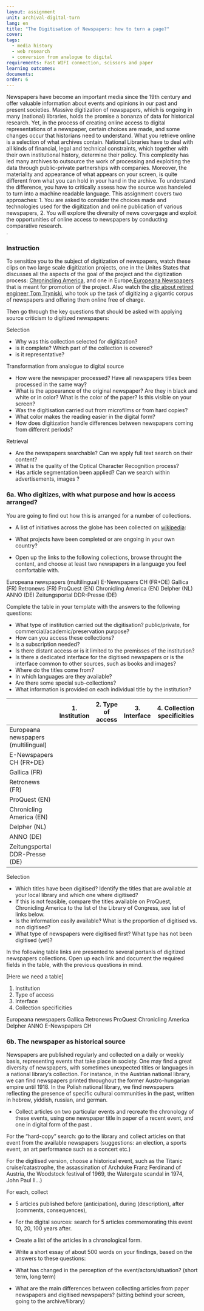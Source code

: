 ```yaml
---
layout: assignment
unit: archival-digital-turn
lang: en
title: "The Digitisation of Newspapers: how to turn a page?"
cover:
tags:
  - media history
  - web research
  - conversion from analogue to digital
requirements: Fast WIFI connection, scissors and paper
learning outcomes:
documents:
order: 6
---
```

Newspapers have become an important media since the 19th century and offer valuable information about events and opinions in our past and present societies. Massive digitization of newspapers, which is ongoing in many (national) libraries, holds the promise a bonanza of data for historical research. Yet, in the process of creating online access to digital representations of a newspaper, certain choices are made, and some changes occur that historians need to understand. What you retrieve online is a selection of what archives contain. 
National Libraries have to deal with all kinds of financial, legal and technical constraints, which together with their own institutional history, determine their policy. This complexity has led many archives to outsource the work of processing and exploiting the data through public-private partnerships with companies. Moreover, the materiality and appearance of what appears on your screen, is quite different from what you can hold in your hand in the archive. To understand the difference, you have to critically assess how the source was handeled to turn into a machine readable language. This assignment covers two approaches: 1. You are asked to consider the choices made and technologies used for the digitization and online publication of various newspapers, 2. You will explore the diversity of news covergage and exploit the opportunities of online access to newspapers by conducting comparative research.  
.

<!-- more -->
<!-- briefing-student -->
### Instruction 

<!-- section-contents -->
To sensitize you to the subject of digitization of newspapers, watch these clips on two large scale digitization projects, one in the Unites States that discusses all the aspects of the goal of the project and the digitization process: [Chronincling America](https://www.youtube.com/watch?v=LclIm9s7Iho), and one in Europe,[Europeana Newspapers](https://www.youtube.com/watch?v=5G6v00Z8CyQ) that is meant for promotion of the project. Also watch the [clip about retired engineer Tom Tryniski](https://www.youtube.com/watch?v=KVWDX6oaYCg&feature=youtu.be), who took up the task of digitizing a gigantic corpus of newspapers and offering them online free of charge. 

Then go through the key questions that should be asked with applying source criticism to digitized newspapers: 

Selection

- Why was this collection selected for digitization?
- is it complete? Which part of the collection is covered? 
- is it representative?

Transformation from analogue to digital source

- How were the newspaper processed? Have all newspapers titles been processed in the same way?
- What is the appearance of the original newspaper? Are they in black and white or in color? What is the color of the paper? Is this visible on your screen? 
- Was the digitisation carried out from microfilms or from hard copies? 
- What color makes the reading easier in the digital form?
- How does digitization handle differences between newspapers coming from different periods?

Retrieval

- Are the newspapers searchable? Can we apply full text search on their content? 
- What is the quality of the Optical Character Recognition process? 
- Has article segmentation been applied? Can we search within advertisements, images ? 


<!-- section -->
### 6a. Who digitizes, with what purpose and how is access arranged?   
<!-- section-contents -->
You are going to find out how this is arranged for a number of collections. 

- A list of initiatives across the globe has been collected on [wikipedia](https://en.wikipedia.org/wiki/Wikipedia:List_of_online_newspaper_archives):
- What projects have been completed or are ongoing in your own country? 

- Open up the links to the following collections, browse throught the content, and choose at least two newspapers in a language you feel comfortable with. 

Europeana newspapers (multilingual)
E-Newspapers CH (FR+DE)
Gallica (FR)
Retronews (FR)
ProQuest (EN)
Chronicling America (EN)
Delpher (NL)
ANNO (DE)
Zeitungsportal DDR-Presse (DE)

Complete the table in your template with the answers to the following questions:
- What type of institution carried out the digitisation? public/private, for commercial/academic/preservation purpose?
- How can you access these collections? 
- Is a subscription needed? 
- Is there distant access or is it limited to the premisses of the institution?
- Is there a dedicated interface for the digitised newspapers or is the interface common to other sources, such as books and images?
- Where do the titles come from? 
- In which languages are they available? 
- Are there some special sub-collections? 
- What information is provided on each individual title by the institution?

| | 1. Institution | 2. Type of access | 3. Interface | 4. Collection specificities
-- | -- | -- | -- | --
Europeana newspapers (multilingual) |   |   |   |  
E-Newspapers CH (FR+DE) |   |   |   |  
Gallica (FR) |   |   |   |  
Retronews (FR) |   |   |   |  
ProQuest (EN) |   |   |   |  
Chronicling America (EN) |   |   |   |  
Delpher (NL) |   |   |   |  
ANNO (DE) |   |   |   |  
Zeitungsportal DDR-Presse (DE) |   |   |   |  

Selection
- Which titles have been digitised?
Identify the titles that are available at your local library and which one where digitised? 
- If this is not feasible, compare the titles available on ProQuest, Chronicling America to the list of the Library of Congress, see list of links below.
- Is the information easily available? What is the proportion of digitised vs. non digitised?
- What type of newspapers were digitised first? What type has not been digitised (yet)?

In the following table links are presented to several portanls of digitized newspapers collections. 
Open up each link and document the required fields in the table, with the previous questions in mind. 


[Here we need a table]

1. Institution
2. Type of access
3. Interface 
4. Collection specificities

Europeana newspapers
Gallica
Retronews
ProQuest
Chronicling America
Delpher
ANNO
E-Newspapers CH
<!-- section -->
    
### 6b. The newspaper as historical source 
<!-- section-contents -->

Newspapers are published regularly and collected on a daily or weekly basis, representing events that take place in society. One may find a great diversity of newspapers, with sometimes unexpected titles or languages in a national library’s collection. For instance, in the Austrian national library, we can find newspapers printed throughout the former Austro-hungarian empire until 1918. In the Polish national library, we find newspapers reflecting the presence of specific cultural communities in the past, written in hebrew, yiddish, russian, and german. 

- Collect articles on two particular events and recreate the chronology of these events, using one newspaper title in paper of a recent event,  and one in digital form of the past . 

For the “hard-copy” search: go to the library and collect articles on that event from the available newspapers  (suggestions: an election, a sports event, an art performance such as a concert etc.)

For the digitised version, choose a historical event, such as the Titanic cruise/catastrophe, the assassination of Archduke Franz Ferdinand of Austria, the Woodstock festival of 1969, the Watergate scandal in 1974, John Paul II…)

For each, collect 
- 5 articles published before (anticipation), during (description), after (comments, consequences), 
- For the digital sources: search for 5 articles commemorating this event 10, 20, 100 years after.

- Create a list of the articles in a chronological form.

- Write a short essay of about 500 words on your findings, based on the answers to these questions:
- What has changed in the perception of the event/actors/situation? (short term, long term) 
- What are the main differences between collecting articles from paper newspapers and digitised newspapers? (sitting behind your screen, going to the archive/library)

<!-- briefing-teacher -->

